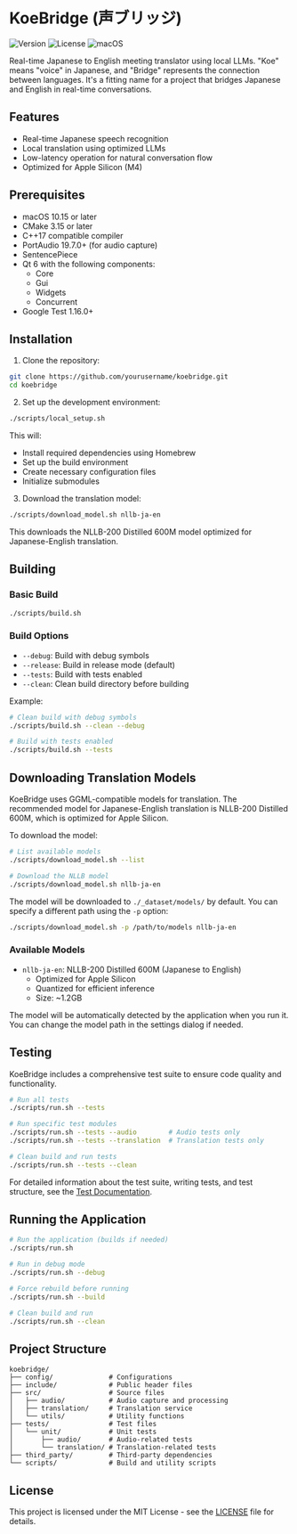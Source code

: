 # KoeBridge (声ブリッジ)

![Version](https://img.shields.io/badge/version-0.1.0-blue.svg)
![License](https://img.shields.io/badge/license-MIT-green.svg)
![macOS](https://img.shields.io/badge/verified%20on-macOS-brightgreen.svg)

Real-time Japanese to English meeting translator using local LLMs. "Koe" means "voice" in Japanese, and "Bridge" represents the connection between languages. It's a fitting name for a project that bridges Japanese and English in real-time conversations.

## Features

- Real-time Japanese speech recognition
- Local translation using optimized LLMs
- Low-latency operation for natural conversation flow
- Optimized for Apple Silicon (M4)

## Prerequisites

- macOS 10.15 or later
- CMake 3.15 or later
- C++17 compatible compiler
- PortAudio 19.7.0+ (for audio capture)
- SentencePiece
- Qt 6 with the following components:
   - Core
   - Gui
   - Widgets
   - Concurrent
- Google Test 1.16.0+

## Installation

1. Clone the repository:
```bash
git clone https://github.com/yourusername/koebridge.git
cd koebridge
```

2. Set up the development environment:
```bash
./scripts/local_setup.sh
```

This will:
- Install required dependencies using Homebrew
- Set up the build environment
- Create necessary configuration files
- Initialize submodules

3. Download the translation model:
```bash
./scripts/download_model.sh nllb-ja-en
```

This downloads the NLLB-200 Distilled 600M model optimized for Japanese-English translation.

## Building

### Basic Build
```bash
./scripts/build.sh
```

### Build Options
- `--debug`: Build with debug symbols
- `--release`: Build in release mode (default)
- `--tests`: Build with tests enabled
- `--clean`: Clean build directory before building

Example:
```bash
# Clean build with debug symbols
./scripts/build.sh --clean --debug

# Build with tests enabled
./scripts/build.sh --tests
```

## Downloading Translation Models

KoeBridge uses GGML-compatible models for translation. The recommended model for Japanese-English translation is NLLB-200 Distilled 600M, which is optimized for Apple Silicon.

To download the model:

```bash
# List available models
./scripts/download_model.sh --list

# Download the NLLB model
./scripts/download_model.sh nllb-ja-en
```

The model will be downloaded to `./_dataset/models/` by default. You can specify a different path using the `-p` option:

```bash
./scripts/download_model.sh -p /path/to/models nllb-ja-en
```

### Available Models

- `nllb-ja-en`: NLLB-200 Distilled 600M (Japanese to English)
  - Optimized for Apple Silicon
  - Quantized for efficient inference
  - Size: ~1.2GB

The model will be automatically detected by the application when you run it. You can change the model path in the settings dialog if needed.

## Testing

KoeBridge includes a comprehensive test suite to ensure code quality and functionality.

```bash
# Run all tests
./scripts/run.sh --tests

# Run specific test modules
./scripts/run.sh --tests --audio        # Audio tests only
./scripts/run.sh --tests --translation  # Translation tests only

# Clean build and run tests
./scripts/run.sh --tests --clean
```

For detailed information about the test suite, writing tests, and test structure, see the [Test Documentation](tests/unit/TEST_README.md).

## Running the Application

```bash
# Run the application (builds if needed)
./scripts/run.sh

# Run in debug mode
./scripts/run.sh --debug

# Force rebuild before running
./scripts/run.sh --build

# Clean build and run
./scripts/run.sh --clean
```

## Project Structure

```
koebridge/
├── config/              # Configurations
├── include/             # Public header files
├── src/                 # Source files
│   ├── audio/           # Audio capture and processing
│   ├── translation/     # Translation service
│   └── utils/           # Utility functions
├── tests/               # Test files
│   └── unit/            # Unit tests
│       ├── audio/       # Audio-related tests
│       └── translation/ # Translation-related tests
├── third_party/         # Third-party dependencies
└── scripts/             # Build and utility scripts
```

## License

This project is licensed under the MIT License - see the [LICENSE](LICENSE) file for details.